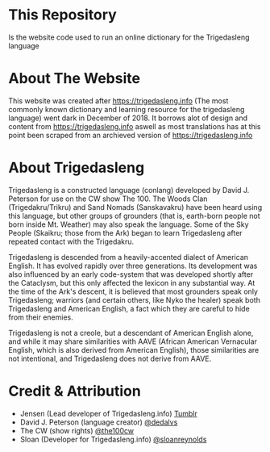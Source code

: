 # This Repository
Is the website code used to run an online dictionary for the Trigedasleng language

# About The Website
This website was created after https://trigedasleng.info (The most commonly known dictionary and learning resource for the trigedasleng language) went dark in December of 2018. It borrows alot of design and content from https://trigedasleng.info aswell as most translations has at this point been scraped from an archieved version of https://trigedasleng.info

# About Trigedasleng
Trigedasleng is a constructed language (conlang) developed by David J. Peterson for use on the CW show The 100. The Woods Clan (Trigedakru/Trikru) and Sand Nomads (Sanskavakru) have been heard using this language, but other groups of grounders (that is, earth-born people not born inside Mt. Weather) may also speak the language. Some of the Sky People (Skaikru; those from the Ark) began to learn Trigedasleng after repeated contact with the Trigedakru.

Trigedasleng is descended from a heavily-accented dialect of American English. It has evolved rapidly over three generations. Its development was also influenced by an early code-system that was developed shortly after the Cataclysm, but this only affected the lexicon in any substantial way. At the time of the Ark's descent, it is believed that most grounders speak only Trigedasleng; warriors (and certain others, like Nyko the healer) speak both Trigedasleng and American English, a fact which they are careful to hide from their enemies.

Trigedasleng is not a creole, but a descendant of American English alone, and while it may share similarities with AAVE (African American Vernacular English, which is also derived from American English), those similarities are not intentional, and Trigedasleng does not derive from AAVE.

# Credit & Attribution
* Jensen (Lead developer of Trigedasleng.info) [Tumblr](http://smallerontheoutside.tumblr.com/) 
* David J. Peterson (language creator) [@dedalvs](http://twitter.com/dedalvs)
* The CW (show rights) [@the100cw](http://twitter.com/the100cw)
* Sloan (Developer for Trigedasleng.info) [@sloanreynolds](http://twitter.com/sloanreynolds)


